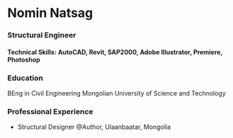 # Nomin Natsag

### Structural Engineer

#### Technical Skills: AutoCAD, Revit, SAP2000, Adobe Illustrator, Premiere, Photoshop

### Education
BEng in Civil Engineering
Mongolian University of Science and Technology

### Professional Experience

- Structural Designer @Author, Ulaanbaatar, Mongolia
